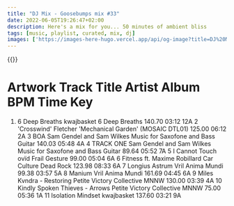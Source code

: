 ```yaml
---
title: "DJ Mix - Goosebumps mix #33"
date: 2022-06-05T19:26:47+02:00
description: Here's a mix for you... 50 minutes of ambient bliss
tags: [music, playlist, curated, mix, dj]
images: ['https://images-here-hugo.vercel.app/api/og-image?title=DJ%20Mix%20-%20Goosebumps%20mix%20%2333']
---
```


{{<youtube QuUAIQbLsVE>}}

#	Artwork	Track Title	Artist	Album	BPM	Time	Key
1.	6 Deep Breaths	kwajbasket	6 Deep Breaths	140.70	03:12	12A
2	'Crosswind'	Fletcher	'Mechanical Garden' (MOSAIC DTL01)	125.00	06:12	2A
3	BOA	Sam Gendel and Sam Wilkes	Music for Saxofone and Bass Guitar	140.03	05:48	4A
4	TRACK ONE	Sam Gendel and Sam Wilkes	Music for Saxofone and Bass Guitar	89.64	05:52	7A
5	I Cannot Touch	ovïd	Frail Gesture	99.00	05:04	6A
6	Fitness ft. Maxime Robillard	Car Culture	Dead Rock	123.98	08:33	6A
7	Longius Astrum	Vril	Anima Mundi	99.38	03:57	5A
8	Manium	Vril	Anima Mundi	161.69	04:45	6A
9	Miles Kvndra - Restoring	Petite Victory Collective	MNNW	130.00	03:39	4A
10	Kindly Spoken Thieves - Arrows	Petite Victory Collective	MNNW	75.00	05:36	1A
11	Isolation Mindset	kwajbasket		137.60	03:21	9A
